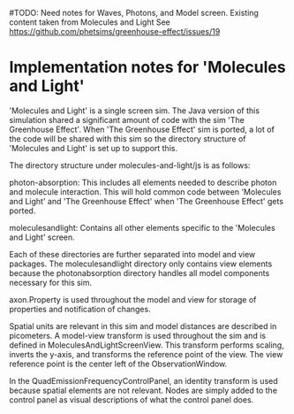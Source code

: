 #TODO: Need notes for Waves, Photons, and Model screen. Existing content taken from Molecules and Light
See https://github.com/phetsims/greenhouse-effect/issues/19 

# Implementation notes for 'Molecules and Light'

'Molecules and Light' is a single screen sim.  The Java version of this simulation shared a significant amount of code
with the sim 'The Greenhouse Effect'.  When 'The Greenhouse Effect' sim is ported, a lot of the code will be shared with
this sim so the directory structure of 'Molecules and Light' is set up to support this.

The directory structure under molecules-and-light/js is as follows:

photon-absorption: This includes all elements needed to describe photon and molecule interaction.  This will hold
common code between 'Molecules and Light' and 'The Greenhouse Effect' when 'The Greenhouse Effect' gets ported.

moleculesandlight: Contains all other elements specific to the 'Molecules and Light' screen.

Each of these directories are further separated into model and view packages.  The moleculesandlight directory only
contains view elements because the photonabsorption directory handles all model components necessary for this sim.

axon.Property is used throughout the model and view for storage of properties and notification of changes.

Spatial units are relevant in this sim and model distances are described in picometers.  A model-view
transform is used throughout the sim and is defined in MoleculesAndLightScreenView.  This transform performs scaling,
inverts the y-axis, and transforms the reference point of the view.  The view reference point is the center left of the
ObservationWindow.

In the QuadEmissionFrequencyControlPanel, an identity transform is used because spatial elements are not relevant.
Nodes are simply added to the control panel as visual descriptions of what the control panel does.